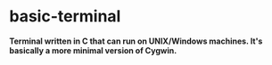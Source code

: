 <h1> basic-terminal </h1>

<b> Terminal written in C that can run on UNIX/Windows machines. It's basically a more minimal version of Cygwin. </b>
